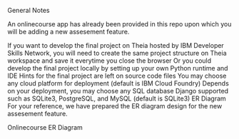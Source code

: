General Notes

An onlinecourse app has already been provided in this repo upon which you will be adding a new assesement feature.

If you want to develop the final project on Theia hosted by IBM Developer Skills Network, you will need to create the same project structure on Theia workspace and save it everytime you close the browser
Or you could develop the final project locally by setting up your own Python runtime and IDE
Hints for the final project are left on source code files
You may choose any cloud platform for deployment (default is IBM Cloud Foundry)
Depends on your deployment, you may choose any SQL database Django supported such as SQLite3, PostgreSQL, and MySQL (default is SQLite3)
ER Diagram For your reference, we have prepared the ER diagram design for the new assesement feature.

Onlinecourse ER Diagram
